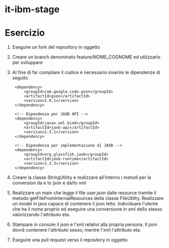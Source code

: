 # it-ibm-stage

# Esercizio 
1) Eseguire un fork del repository in oggetto 
1) Creare un branch denominato feature/NOME_COGNOME ed utilizzarlo per sviluppare
2) Al fine di far compilare il codice è necessario inserire le dipendenze di seguito
   ```
    <dependency>
		<groupId>com.google.code.gson</groupId>
		<artifactId>gson</artifactId>
		<version>2.9.1</version>
	</dependency>
		
    <!-- Dipendenza per JAXB API -->
    <dependency>
        <groupId>javax.xml.bind</groupId>
        <artifactId>jaxb-api</artifactId>
        <version>2.3.1</version>
    </dependency>

    <!-- Dipendenza per implementazione di JAXB -->
    <dependency>
        <groupId>org.glassfish.jaxb</groupId>
        <artifactId>jaxb-runtime</artifactId>
        <version>2.3.3</version>
    </dependency>
   ```

4) Creare la classe StringUtility e realizzare all'interno i metodi per la conversion da e to json e da/to xml

5) Realizzare un main che legge il file user.json dalle resource tramite il metodo getFileFromInternalResources della classe FileUtility. Realizzare un model in java capace di contenere il json letto. Individuare l'utente che ha il nome proprio ed eseguire una conversione in xml dello stesso valorizzando l'attributo eta.

6) Stampare in console il json e l'xml relativi alla propria persona. Il json dovrà contenere l'attributo sesso, mentre l'xml l'attributo eta.
7) Eseguire una pull request verso il repository in oggetto
